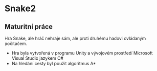 # Snake2
## Maturitní práce

Hra Snake, ale hráč nehraje sám, ale proti druhému hadovi ovládaným počítačem.
* Hra byla vytvořená v programu Unity a vývojovém prostředí Microsoft Visual Studio jazykem C#
* Na hledání cesty byl použit algoritmus A*
